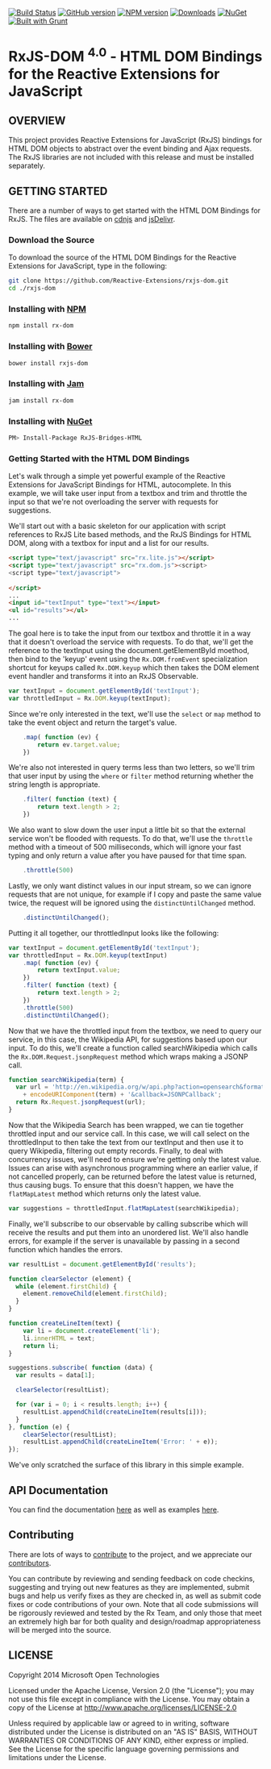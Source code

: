 [![Build Status](https://travis-ci.org/Reactive-Extensions/RxJS-DOM.png)](https://travis-ci.org/Reactive-Extensions/RxJS-DOM)
[![GitHub version](http://img.shields.io/github/tag/reactive-extensions/rxjs-dom.svg)](https://github.com/Reactive-Extensions/RxJS-DOM)
[![NPM version](http://img.shields.io/npm/v/rx-dom.svg)](https://npmjs.org/package/rx)
[![Downloads](http://img.shields.io/npm/dm/rx-dom.svg)](https://npmjs.org/package/rx)
[![NuGet](http://img.shields.io/nuget/v/RxJS-Bridges-HTML.svg)](http://www.nuget.org/packages/RxJS-Bridges-HTML/)
[![Built with Grunt](https://cdn.gruntjs.com/builtwith.png)](http://gruntjs.com/)

RxJS-DOM <sup>4.0</sup> - HTML DOM Bindings for the Reactive Extensions for JavaScript 
==========================================================
## OVERVIEW

This project provides Reactive Extensions for JavaScript (RxJS) bindings for HTML DOM objects to abstract over the event binding and Ajax requests.  The RxJS libraries are not included with this release and must be installed separately.

## GETTING STARTED

There are a number of ways to get started with the HTML DOM Bindings for RxJS.  The files are available on [cdnjs](http://cdnjs.com/) and [jsDelivr](http://www.jsdelivr.com/#!rxjs-dom).

### Download the Source

To download the source of the HTML DOM Bindings for the Reactive Extensions for JavaScript, type in the following:
```bash
git clone https://github.com/Reactive-Extensions/rxjs-dom.git
cd ./rxjs-dom
```
### Installing with [NPM](https://npmjs.org/)
```bash
npm install rx-dom
```
### Installing with [Bower](http://bower.io/)
```bash
bower install rxjs-dom
```
### Installing with [Jam](http://jamjs.org/)
```bash	
jam install rx-dom
```
### Installing with [NuGet](http://nuget.org)
```bash
PM> Install-Package RxJS-Bridges-HTML	
```
### Getting Started with the HTML DOM Bindings

Let's walk through a simple yet powerful example of the Reactive Extensions for JavaScript Bindings for HTML, autocomplete.  In this example, we will take user input from a textbox and trim and throttle the input so that we're not overloading the server with requests for suggestions.

We'll start out with a basic skeleton for our application with script references to RxJS Lite based methods, and the RxJS Bindings for HTML DOM, along with a textbox for input and a list for our results.
```html
<script type="text/javascript" src="rx.lite.js"></script>
<script type="text/javascript" src="rx.dom.js"><script>
<script type="text/javascript">
	
</script>
...
<input id="textInput" type="text"></input>
<ul id="results"></ul>
...
```
The goal here is to take the input from our textbox and throttle it in a way that it doesn't overload the service with requests.  To do that, we'll get the reference to the textInput using the document.getElementById moethod, then bind to the 'keyup' event using the `Rx.DOM.fromEvent` specialization shortcut for keyups called `Rx.DOM.keyup` which then takes the DOM element event handler and transforms it into an RxJS Observable. 
```js
var textInput = document.getElementById('textInput');
var throttledInput = Rx.DOM.keyup(textInput);
```
Since we're only interested in the text, we'll use the `select` or `map` method to take the event object and return the target's value.  
```js
	.map( function (ev) {
		return ev.target.value;
	})
```
We're also not interested in query terms less than two letters, so we'll trim that user input by using the `where` or `filter` method returning whether the string length is appropriate.
```js
	.filter( function (text) {
		return text.length > 2;
	})
```
We also want to slow down the user input a little bit so that the external service won't be flooded with requests.  To do that, we'll use the `throttle` method with a timeout of 500 milliseconds, which will ignore your fast typing and only return a value after you have paused for that time span.  
```js
	.throttle(500)
```
Lastly, we only want distinct values in our input stream, so we can ignore requests that are not unique, for example if I copy and paste the same value twice, the request will be ignored using the `distinctUntilChanged` method.
```js
	.distinctUntilChanged();
```
Putting it all together, our throttledInput looks like the following:

```js
var textInput = document.getElementById('textInput');
var throttledInput = Rx.DOM.keyup(textInput)
	.map( function (ev) {
		return textInput.value;
	})
	.filter( function (text) {
		return text.length > 2;
	})
	.throttle(500)
	.distinctUntilChanged();
```

Now that we have the throttled input from the textbox, we need to query our service, in this case, the Wikipedia API, for suggestions based upon our input.  To do this, we'll create a function called searchWikipedia which calls the `Rx.DOM.Request.jsonpRequest` method which wraps making a JSONP call.

```js
function searchWikipedia(term) {
  var url = 'http://en.wikipedia.org/w/api.php?action=opensearch&format=json&search='
    + encodeURIComponent(term) + '&callback=JSONPCallback';
  return Rx.Request.jsonpRequest(url);
}
```

Now that the Wikipedia Search has been wrapped, we can tie together throttled input and our service call.  In this case, we will call select on the throttledInput to then take the text from our textInput and then use it to query Wikipedia, filtering out empty records.  Finally, to deal with concurrency issues, we'll need to ensure we're getting only the latest value.  Issues can arise with asynchronous programming where an earlier value, if not cancelled properly, can be returned before the latest value is returned, thus causing bugs.  To ensure that this doesn't happen, we have the `flatMapLatest` method which returns only the latest value.

```js
var suggestions = throttledInput.flatMapLatest(searchWikipedia);
```

Finally, we'll subscribe to our observable by calling subscribe which will receive the results and put them into an unordered list.  We'll also handle errors, for example if the server is unavailable by passing in a second function which handles the errors.

```js
var resultList = document.getElementById('results');

function clearSelector (element) {
  while (element.firstChild) {
    element.removeChild(element.firstChild);
  }
}

function createLineItem(text) {
	var li = document.createElement('li');
	li.innerHTML = text;
	return li;
}

suggestions.subscribe( function (data) {
  var results = data[1];

  clearSelector(resultList);

  for (var i = 0; i < results.length; i++) {
    resultList.appendChild(createLineItem(results[i]));
  }
}, function (e) {
	clearSelector(resultList);
    resultList.appendChild(createLineItem('Error: ' + e));
});

```

We've only scratched the surface of this library in this simple example.

##  API Documentation ##

You can find the documentation [here](https://github.com/Reactive-Extensions/RxJS-DOM/tree/master/doc) as well as examples [here](https://github.com/Reactive-Extensions/RxJS-DOM/tree/master/examples).

## Contributing ##

There are lots of ways to [contribute](https://github.com/Reactive-Extensions/RxJS-DOM/wiki/Contributing) to the project, and we appreciate our [contributors](https://github.com/Reactive-Extensions/RxJS-DOM/wiki/Contributors).

You can contribute by reviewing and sending feedback on code checkins, suggesting and trying out new features as they are implemented, submit bugs and help us verify fixes as they are checked in, as well as submit code fixes or code contributions of your own. Note that all code submissions will be rigorously reviewed and tested by the Rx Team, and only those that meet an extremely high bar for both quality and design/roadmap appropriateness will be merged into the source.

## LICENSE

Copyright 2014 Microsoft Open Technologies

Licensed under the Apache License, Version 2.0 (the "License");
you may not use this file except in compliance with the License.
You may obtain a copy of the License at
  http://www.apache.org/licenses/LICENSE-2.0

Unless required by applicable law or agreed to in writing, software
distributed under the License is distributed on an "AS IS" BASIS,
WITHOUT WARRANTIES OR CONDITIONS OF ANY KIND, either express or implied.
See the License for the specific language governing permissions and
limitations under the License.